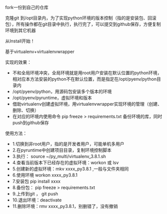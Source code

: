 fork一份到自己的仓库

克隆git 到/opt目录内，为了实现python环境的版本控制（指的是安装包、回滚包），所有操作都在git目录中执行，执行完了，可以提交到github保存，方便复制环境到其它机器

从Install开始！

基于virtualenv+virtualenvwrapper


实现的效果：
-   不和全局环境冲突，全局环境就是用root用户安装在默认位置的python环境，相对应本方法安装的python不在默认位置，而是指定在/opt/pyenv/python目录内
- /opt/pyenv/python，用源码包安装多个版本的环境
- /opt/pyenv/pyruntime，虚拟环境和版本
- 借助virtualenv创建虚拟环境，用virtualenvwrapper实现环境的管理（创建、删除、切换）
- 在对应的环境内使用命令 pip freeze > requirements.txt  备份环境的库，同时push到github保存
  
  
  
  
使用方法：
-  1.切换到非root用户，指的是开发者用户，可能单机多用户
-  2.在pyruntime中创建项目目录，复制环境控制脚本
-  3.执行： source ~/py_multi/virtualenv_3.8.1.sh
-  4.查看当前版本下已经存在的虚拟环境：workon  或  lsv
-  5.创建新的虚拟环境：mkv xxxx_py3.8.1   ,一般与文件夹相同
-  6.使用环境 workon xxxx_py3.8.1
-  7.安装包 pip install xxxx  
-  8.备份包： pip freeze > requirements.txt
-  9.上传到git ， git push
-  10.退出环境：deactivate
-  11.删除环境：rmv xxxx_py3.8.1，别删错了，没有撤销
